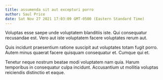 ```yaml
---
title: assumenda sit aut excepturi porro
author: Saul Price
date: Sat Nov 27 2021 17:03:09 GMT-0500 (Eastern Standard Time)
---
```

Voluptas esse saepe unde voluptatem blanditiis iste. Qui consequatur recusandae est. Vero aut iste voluptatem facere voluptates rerum aut.

 Quis incidunt praesentium ratione suscipit aut voluptates totam fugit porro. Autem minus quaerat facere quisquam consequatur et. Cumque qui et.

 Tenetur neque nostrum beatae modi voluptatem nam quia. Harum temporibus in consequatur culpa incidunt. Accusantium ut mollitia voluptas reiciendis distinctio et eaque.
